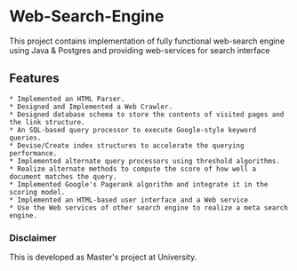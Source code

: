 # Web-Search-Engine

This project contains implementation of fully functional web-search engine using Java & Postgres and providing web-services for search interface

## Features

	* Implemented an HTML Parser.
	* Designed and Implemented a Web Crawler.
	* Designed database schema to store the contents of visited pages and the link structure.
	* An SQL-based query processor to execute Google-style keyword queries.
	* Devise/Create index structures to accelerate the querying performance.
	* Implemented alternate query processors using threshold algorithms.
	* Realize alternate methods to compute the score of how well a document matches the query.
	* Implemented Google's Pagerank algorithm and integrate it in the scoring model.
	* Implemented an HTML-based user interface and a Web service
	* Use the Web services of other search engine to realize a meta search engine.
	
### Disclaimer 
This is developed as Master's project at University.